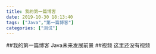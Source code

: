 ```yaml
---
title: 我的第一篇博客
date: 2019-10-30 18:13:40
tags: ["Java","第一篇博客"]
categories: ["测试"]
---
```

##我的第一篇博客
Java未来发展前景
##视频
这里还没有视频